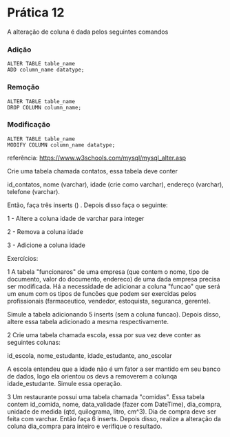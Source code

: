 # Prática 12

A alteração de coluna é dada pelos seguintes comandos

### Adição 

```
ALTER TABLE table_name
ADD column_name datatype;
```


### Remoção 

```
ALTER TABLE table_name
DROP COLUMN column_name;
```


### Modificação


```
ALTER TABLE table_name
MODIFY COLUMN column_name datatype;
```



referência: https://www.w3schools.com/mysql/mysql_alter.asp

Crie uma tabela chamada contatos, essa tabela deve conter

id_contatos, nome (varchar), idade (crie como varchar), endereço (varchar), telefone (varchar).


Então, faça três inserts () . Depois disso faça o seguinte: 

1 - Altere a coluna idade de varchar para integer

2 - Remova a coluna idade

3 - Adicione a coluna idade



Exercícios:


1 A tabela "funcionaros" de uma empresa (que contem o nome, tipo de documento, valor do documento, endereco) de uma dada empresa precisa ser modificada. 
Há a necessidade de adicionar a coluna "funcao" que será um enum com os tipos de funcões que podem ser exercidas pelos profissionais (farmaceutico, vendedor,
estoquista, seguranca, gerente).

Simule a tabela adicionando 5 inserts (sem a coluna funcao). Depois disso, altere essa tabela adicionado a mesma respectivamente.




2 Crie uma tabela chamada escola, essa por sua vez deve conter as seguintes colunas:

id_escola, nome_estudante, idade_estudante, ano_escolar

A escola entendeu que a idade não é um fator a ser mantido em seu banco de dados, logo ela orientou os devs a removerem a colunqa idade_estudante. Simule essa operação.



3 Um restaurante possui uma tabela chamada "comidas". Essa tabela contem id_comida, nome, data_validade (fazer com DateTime), dia_compra, unidade de medida (qtd, quilograma,
litro, cm^3). Dia de compra deve ser feita com varchar. Então faça 6 inserts. Depois disso, realize a alteração da coluna dia_compra para inteiro e verifique o resultado.


